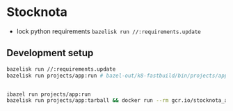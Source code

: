 # Stocknota
- lock python requirements `bazelisk run //:requirements.update`

## Development setup
```bash
bazelisk run //:requirements.update
bazelisk run projects/app:run # bazel-out/k8-fastbuild/bin/projects/app/run.runfiles/.run.venv will be created. Use the python as intepreter


ibazel run projects/app:run
bazelisk run projects/app:tarball && docker run --rm gcr.io/stocknota_app:latest
```